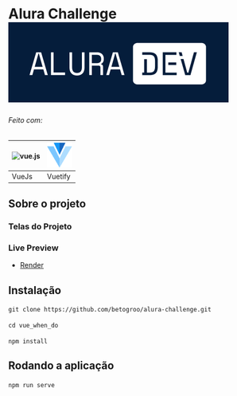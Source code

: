 <h1> 
 Alura Challenge
  <img src="src/assets/logo.png" alt="vuejs"/>
</h1>

###### Feito com:

| <img src="src/assets/images/vuejs-original.svg" alt="vue.js" width="50" height="50"/>  | <img src="src/assets/vuetify.png" alt="sass" width="50" height="50"/>  |
|---|---|
|  VueJs |  Vuetify |


## Sobre o projeto


### Telas do Projeto


### Live Preview
- [Render](https://alura-challenge.onrender.com/)


## Instalação

``` 
git clone https://github.com/betogroo/alura-challenge.git

cd vue_when_do

npm install
```

## Rodando a aplicação

```
npm run serve

```
